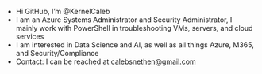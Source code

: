 - Hi GitHub, I’m @KernelCaleb
- I am an Azure Systems Administrator and Security Administrator, I mainly work with PowerShell in troubleshooting VMs, servers, and cloud services
- I am interested in Data Science and AI, as well as all things Azure, M365, and Security/Compliance
- Contact: I can be reached at calebsnethen@gmail.com
